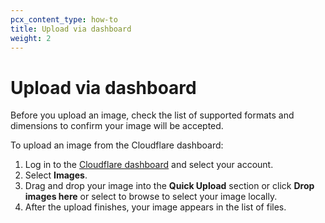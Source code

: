```yaml
---
pcx_content_type: how-to
title: Upload via dashboard
weight: 2
---
```


# Upload via dashboard

Before you upload an image, check the list of supported formats and dimensions to confirm your image will be accepted.

To upload an image from the Cloudflare dashboard:

1. Log in to the [Cloudflare dashboard](https://dash.cloudflare.com/login) and select your account.
2. Select **Images**. 
3. Drag and drop your image into the **Quick Upload** section or click **Drop images here** or select to browse to select your image locally.
4. After the upload finishes, your image appears in the list of files.
